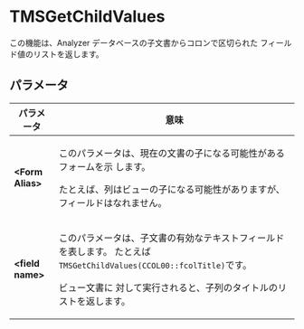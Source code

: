 # TMSGetChildValues

この機能は、Analyzer データベースの子文書からコロンで区切られた フィールド値のリストを返します。

## パラメータ
| パラメータ | 意味 |
| --- | --- |
| **&lt;Form Alias&gt;** | <p>このパラメータは、現在の文書の子になる可能性があるフォームを示 します。</p><p>たとえば、列はビューの子になる可能性がありますが、フィールドはなれません。</p> |
| **&lt;field name&gt;** | <p>このパラメータは、子文書の有効なテキストフィールドを表します。 たとえば`TMSGetChildValues(CCOL00::fcolTitle)`です。</p><p>ビュー文書に 対して実行されると、子列のタイトルのリストを返します。</p> |
